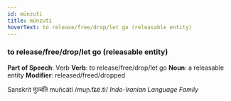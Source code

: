 ```yaml
---
id: münzuti
title: münzuti
hoverText: to release/free/drop/let go (releasable entity)
---
```


### to release/free/drop/let go (releasable entity)

**Part of Speech**: Verb
**Verb**: to release/free/drop/let go
**Noun**: a releasable entity
**Modifier**: released/freed/dropped

Sanskrit मुञ्चति muñcáti  /muɲ.t͡ɕɐ́.ti/
*Indo-Iranian Language Family*